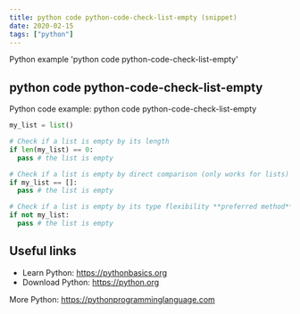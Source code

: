 ```yaml
---
title: python code python-code-check-list-empty (snippet)
date: 2020-02-15
tags: ["python"]
---
```

Python example 'python code python-code-check-list-empty'


## python code python-code-check-list-empty

Python code example: python code python-code-check-list-empty

```python
my_list = list()

# Check if a list is empty by its length
if len(my_list) == 0: 
  pass # the list is empty

# Check if a list is empty by direct comparison (only works for lists)
if my_list == []: 
  pass # the list is empty

# Check if a list is empty by its type flexibility **preferred method**
if not my_list: 
  pass # the list is empty


```

## Useful links

- Learn Python: https://pythonbasics.org
- Download Python: https://python.org

More Python: https://pythonprogramminglanguage.com
